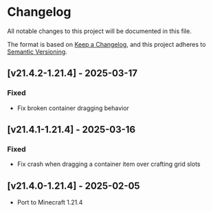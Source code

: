 # Changelog
All notable changes to this project will be documented in this file.

The format is based on [Keep a Changelog](https://keepachangelog.com/en/1.0.0/),
and this project adheres to [Semantic Versioning](https://semver.org/spec/v2.0.0.html).

## [v21.4.2-1.21.4] - 2025-03-17
### Fixed
- Fix broken container dragging behavior

## [v21.4.1-1.21.4] - 2025-03-16
### Fixed
- Fix crash when dragging a container item over crafting grid slots

## [v21.4.0-1.21.4] - 2025-02-05
- Port to Minecraft 1.21.4
